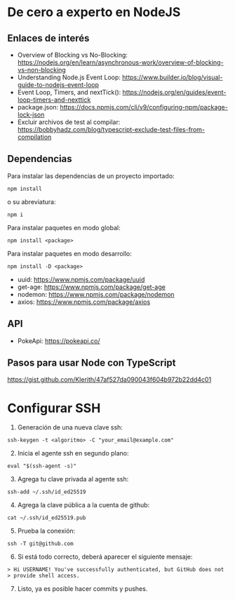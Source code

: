 # De cero a experto en NodeJS

## Enlaces de interés

- Overview of Blocking vs No-Blocking: https://nodejs.org/en/learn/asynchronous-work/overview-of-blocking-vs-non-blocking
- Understanding Node.js Event Loop: https://www.builder.io/blog/visual-guide-to-nodejs-event-loop
- Event Loop, Timers, and nextTick(): https://nodejs.org/en/guides/event-loop-timers-and-nexttick
- package.json: https://docs.npmjs.com/cli/v9/configuring-npm/package-lock-json
- Excluir archivos de test al compilar: https://bobbyhadz.com/blog/typescript-exclude-test-files-from-compilation

## Dependencias

Para instalar las dependencias de un proyecto importado:
```
npm install
```
o su abreviatura:
```
npm i
```
Para instalar paquetes en modo global:
```
npm install <package>
```
Para instalar paquetes en modo desarrollo:
```
npm install -D <package>
```


- uuid: https://www.npmjs.com/package/uuid
- get-age: https://www.npmjs.com/package/get-age
- nodemon: https://www.npmjs.com/package/nodemon
- axios: https://www.npmjs.com/package/axios

## API

- PokeApi: https://pokeapi.co/

## Pasos para usar Node con TypeScript

https://gist.github.com/Klerith/47af527da090043f604b972b22dd4c01

# Configurar SSH

1. Generación de una nueva clave ssh:
```
ssh-keygen -t <algoritmo> -C "your_email@example.com"
```

2. Inicia el agente ssh en segundo plano:
```
eval "$(ssh-agent -s)"
```

3. Agrega tu clave privada al agente ssh:
```
ssh-add ~/.ssh/id_ed25519
```

4. Agrega la clave pública a la cuenta de github:
```
cat ~/.ssh/id_ed25519.pub
```

5. Prueba la conexión:
```
ssh -T git@github.com
```

6. Si está todo correcto, deberá aparecer el siguiente mensaje:
```
> Hi USERNAME! You've successfully authenticated, but GitHub does not
> provide shell access.
```

7. Listo, ya es posible hacer commits y pushes.